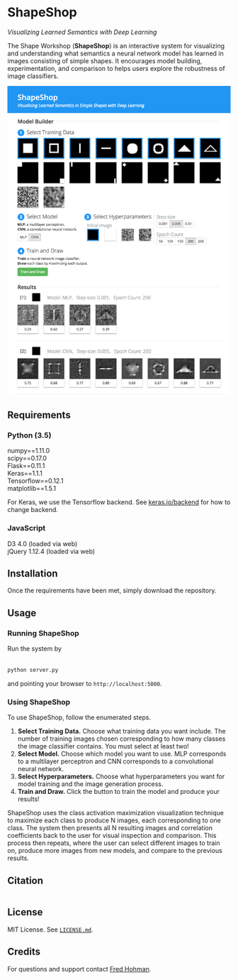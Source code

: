 # ShapeShop
*Visualizing Learned Semantics with Deep Learning*

The Shape Workshop (**ShapeShop**) is an interactive system for visualizing and understanding what semantics a neural network model has learned in images consisting of simple shapes. It encourages model building, experimentation, and comparison to helps users explore the robustness of image classifiers. 

![UI](images/ui.png)

## Requirements 

### Python (3.5)

numpy==1.11.0  
scipy==0.17.0  
Flask==0.11.1  
Keras==1.1.1  
Tensorflow==0.12.1  
matplotlib==1.5.1  

For Keras, we use the Tensorflow backend. See [keras.io/backend](https://keras.io/backend/) for how to change backend.

### JavaScript
D3 4.0 (loaded via web)  
jQuery 1.12.4 (loaded via web)

## Installation 

Once the requirements have been met, simply download the repository. 

## Usage

### Running ShapeShop

Run the system by 
```bash

python server.py
```
and pointing your browser to `http://localhost:5000`.

### Using ShapeShop

To use ShapeShop, follow the enumerated steps. 

1. **Select Training Data.** Choose what training data you want include. The number of training images chosen corresponding to how many classes the image classifier contains. You must select at least two!
2. **Select Model.** Choose which model you want to use. MLP corresponds to a multilayer perceptron and CNN corresponds to a convolutional neural network.
3. **Select Hyperparameters.** Choose what hyperparameters you want for model training and the image generation process.
4. **Train and Draw.** Click the button to train the model and produce your results!

ShapeShop uses the class activation maximization visualization technique to maximize each class to produce N images, each corresponding to one class. The system then presents all N resulting images and correlation coefficients back to the user for visual inspection and comparison. This process then repeats, where the user can select different images to train on, produce more images from new models, and compare to the previous results.

## Citation

```

```

## License

MIT License. See [`LICENSE.md`](LICENSE.md).

## Credits 

For questions and support contact [Fred Hohman](http://www.fredhohman.com).
